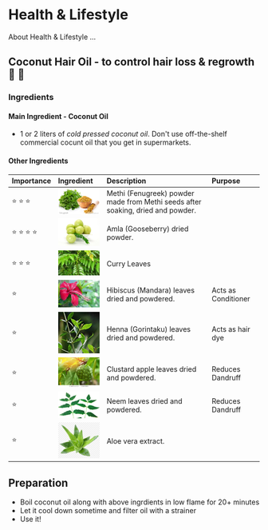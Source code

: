 # Health & Lifestyle
About Health &amp; Lifestyle ...

## Coconut Hair Oil - to control hair loss & regrowth :man: :woman:

### Ingredients
#### Main Ingredient - Coconut Oil
- 1 or 2 liters of _*cold pressed coconut oil*_. Don't use off-the-shelf commercial cocunt oil that you get in supermarkets. 

#### Other Ingredients 
| Importance | Ingredient | Description | Purpose |
| :---         | :---      | :--- | :---      |
| :star: :star: :star:  | <img src="fenugreek.jpg" alt="Fenugreek" width="128"> | Methi (Fenugreek) powder made from Methi seeds after soaking, dried and powder. ||
| :star: :star: :star: :star: | <img src="amla.jpg" width="128"> | Amla (Gooseberry) dried powder. | |
| :star: :star: :star:  | <img src="curry-leaves.jpg" alt="Curry Leaves" width="128"> | Curry Leaves || 
| :star: | <img src="hibiscus.jpg" alt="Hibiscus Leaves" width="128"> | Hibiscus (Mandara) leaves dried and powdered. | Acts as Conditioner |
| :star: | <img src="henna.jpg" alt="Henna Leaves" width="128"> | Henna (Gorintaku) leaves dried and powdered.| Acts as hair dye |
| :star: | <img src="clustard-apple.jpg" alt="Clustard Apple" width="128"> | Clustard apple leaves dried and powdered.|Reduces Dandruff|
| :star: | <img src="neem-leaves.jpg" alt="Neem Leaves" width="128"> | Neem leaves dried and powdered.| Reduces Dandruff|
| :star: | <img src="aloe-vera.png" alt="Aloe vera" width="128"> | Aloe vera extract.| |

## Preparation
- Boil coconut oil along with above ingrdients in low flame for 20+ minutes
- Let it cool down sometime and filter oil with a strainer
- Use it!
